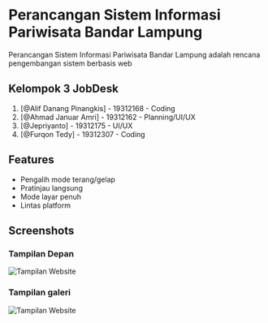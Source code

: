 # Perancangan Sistem Informasi Pariwisata Bandar Lampung

Perancangan Sistem Informasi Pariwisata Bandar Lampung adalah rencana pengembangan sistem berbasis web

## Kelompok 3 JobDesk

1. [@Alif Danang Pinangkis] - 19312168 - Coding
2. [@Ahmad Januar Amri] - 19312162 - Planning/UI/UX
3. [@Jepriyanto] - 19312175 - UI/UX
4. [@Furqon Tedy] - 19312307 - Coding

## Features

- Pengalih mode terang/gelap
- Pratinjau langsung
- Mode layar penuh
- Lintas platform

## Screenshots

### Tampilan Depan
![Tampilan Website](https://github.com/AhmadJanuar1/web-app/blob/main/screenshot/pict1.png)
### Tampilan galeri
![Tampilan Website](https://github.com/AhmadJanuar1/web-app/blob/main/screenshot/pict2.png)

